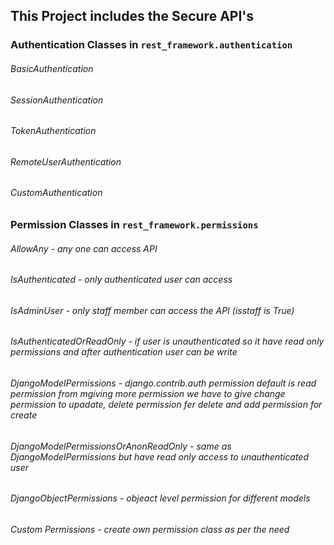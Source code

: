 ## This Project includes the Secure API's


### Authentication Classes in `rest_framework.authentication`

###### BasicAuthentication

###### SessionAuthentication

###### TokenAuthentication

###### RemoteUserAuthentication

###### CustomAuthentication


### Permission Classes in `rest_framework.permissions`

###### AllowAny    - any one can access API

###### IsAuthenticated    - only authenticated user can access

###### IsAdminUser    - only staff member can access the API (isstaff is True)

###### IsAuthenticatedOrReadOnly    - if user is unauthenticated so it have read only permissions and after authentication user can be write 

###### DjangoModelPermissions     - django.contrib.auth permission default is read permission from mgiving more permission we have to give change permission to upadate, delete permission fer delete and add permission for create

###### DjangoModelPermissionsOrAnonReadOnly    - same as DjangoModelPermissions but have read only access to unauthenticated user

###### DjangoObjectPermissions     - objeact level permission for different models

###### Custom Permissions    - create own permission class as per the need

#